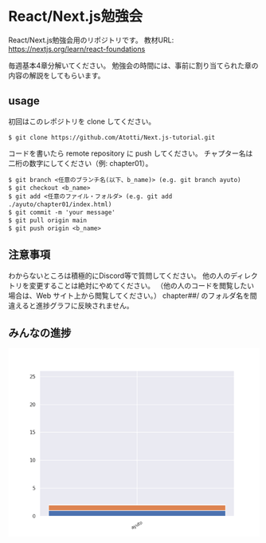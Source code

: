 # React/Next.js勉強会
React/Next.js勉強会用のリポジトリです。
教材URL: https://nextjs.org/learn/react-foundations

毎週基本4章分解いてください。
勉強会の時間には、事前に割り当てられた章の内容の解説をしてもらいます。

## usage
初回はこのレポジトリを clone してください。
```
$ git clone https://github.com/Atotti/Next.js-tutorial.git
```
コードを書いたら remote repository に push してください。 チャプター名は二桁の数字にしてください（例: chapter01）。
```
$ git branch <任意のブランチ名(以下、b_name)> (e.g. git branch ayuto)
$ git checkout <b_name>
$ git add <任意のファイル・フォルダ> (e.g. git add ./ayuto/chapter01/index.html)
$ git commit -m 'your message'
$ git pull origin main
$ git push origin <b_name>
```
## 注意事項
わからないところは積極的にDiscord等で質問してください。 他の人のディレクトリを変更することは絶対にやめてください。 （他の人のコードを閲覧したい場合は、Web サイト上から閲覧してください。） chapter##/ のフォルダ名を間違えると進捗グラフに反映されません。

## みんなの進捗
![progress](progress.png)
